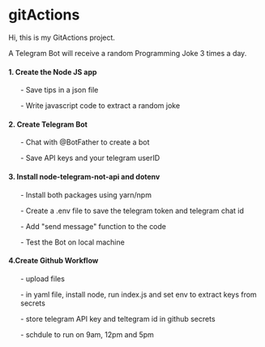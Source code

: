 # gitActions

Hi, this is my GitActions project.

A Telegram Bot will receive a random Programming Joke 3 times a day.

<h4>1. Create the Node JS app</h4>
<ul>- Save tips in a json file</ul>
<ul>- Write javascript code to extract a random joke</ul>


<h4>2. Create Telegram Bot</h4>
<ul>- Chat with @BotFather to create a bot</ul>
<ul>- Save API keys and your telegram userID</ul>

<h4>3. Install node-telegram-not-api and dotenv</h4>
<ul>- Install both packages using yarn/npm</ul>
<ul>- Create a .env file to save the telegram token and telegram chat id</ul>
<ul>- Add "send message" function to the code</ul>
<ul>- Test the Bot on local machine</ul>

<h4>4.Create Github Workflow</h4>
<ul>- upload files</ul>
<ul>- in yaml file, install node, run index.js and set env to extract keys from secrets</ul>
<ul>- store telegram API key and teltegram id in github secrets</ul>
<ul>- schdule to run on 9am, 12pm and 5pm</ul>

